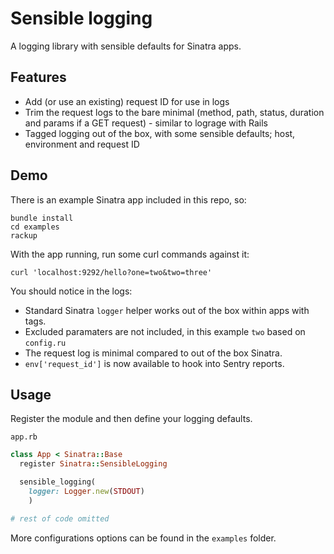# Sensible logging

A logging library with sensible defaults for Sinatra apps.

## Features

* Add (or use an existing) request ID for use in logs
* Trim the request logs to the bare minimal (method, path, status, duration and params if a GET request) - similar to lograge with Rails
* Tagged logging out of the box, with some sensible defaults; host, environment and request ID

## Demo

There is an example Sinatra app included in this repo, so:

```shell
bundle install
cd examples
rackup
```

With the app running, run some curl commands against it:

```shell
curl 'localhost:9292/hello?one=two&two=three'
```

You should notice in the logs:

* Standard Sinatra `logger` helper works out of the box within apps with tags.
* Excluded paramaters are not included, in this example `two` based on `config.ru`
* The request log is minimal compared to out of the box Sinatra.
* `env['request_id']` is now available to hook into Sentry reports.

## Usage

Register the module and then define your logging defaults.

`app.rb`
```ruby
class App < Sinatra::Base
  register Sinatra::SensibleLogging

  sensible_logging(
    logger: Logger.new(STDOUT)
    )

# rest of code omitted
```

More configurations options can be found in the `examples` folder.